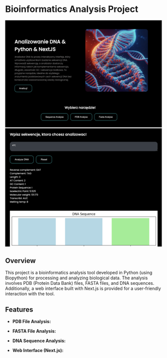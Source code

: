 # Bioinformatics Analysis Project

![Project](./images/1.png)
![Project](./images/2.png)

## Overview

This project is a bioinformatics analysis tool developed in Python (using Biopython) for processing and analyzing biological data. The analysis involves PDB (Protein Data Bank) files, FASTA files, and DNA sequences. Additionally, a web interface built with Next.js is provided for a user-friendly interaction with the tool.

## Features

- **PDB File Analysis:**

- **FASTA File Analysis:**

- **DNA Sequence Analysis:**

- **Web Interface (Next.js):**
